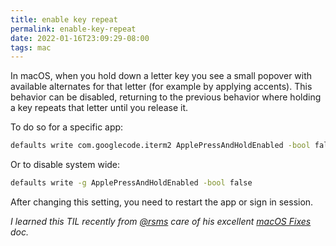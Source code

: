 ```yaml
---
title: enable key repeat
permalink: enable-key-repeat
date: 2022-01-16T23:09:29-08:00
tags: mac
---
```


In macOS, when you hold down a letter key you see a small popover with available
alternates for that letter (for example by applying accents). This behavior can
be disabled, returning to the previous behavior where holding a key repeats that
letter until you release it.

To do so for a specific app:

```sh
defaults write com.googlecode.iterm2 ApplePressAndHoldEnabled -bool false
```

Or to disable system wide:

```sh
defaults write -g ApplePressAndHoldEnabled -bool false
```

After changing this setting, you need to restart the app or sign in session.

_I learned this TIL recently from [@rsms] care of his excellent [macOS Fixes]
doc._

[@rsms]: https://twitter.com/rsms
[macos fixes]: https://gist.github.com/rsms/fb463396c95ad8d9efa338a8050a01dc
